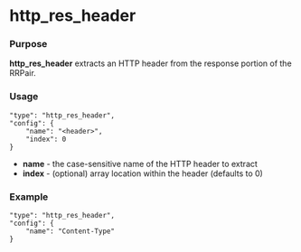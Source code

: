 # http_res_header

### Purpose

**http_res_header** extracts an HTTP header from the response portion of the RRPair.

### Usage

```
"type": "http_res_header",
"config": {
    "name": "<header>",
    "index": 0
}
```

- **name** - the case-sensitive name of the HTTP header to extract
- **index** - (optional) array location within the header (defaults to 0)

### Example

```
"type": "http_res_header",
"config": {
    "name": "Content-Type"
}
```
